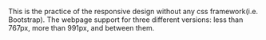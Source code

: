 This is the practice of the responsive design without any css framework(i.e. Bootstrap). The webpage support for three different versions: less than 767px, more than 991px, and between them.
